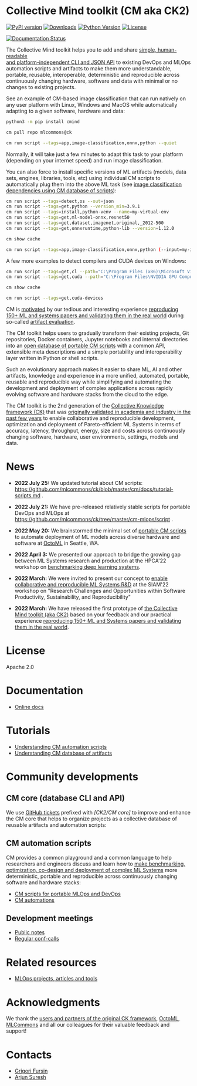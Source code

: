 # Collective Mind toolkit (CM aka CK2)

[![PyPI version](https://badge.fury.io/py/cmind.svg)](https://pepy.tech/project/cmind)
[![Downloads](https://pepy.tech/badge/cmind)](https://pepy.tech/project/cmind)
[![Python Version](https://img.shields.io/badge/python-3+-blue.svg)](https://github.com/mlcommons/ck/tree/master/cm)
[![License](https://img.shields.io/badge/License-Apache%202.0-green)](https://github.com/mlcommons/ck/tree/master/cm)

[![Documentation Status](https://img.shields.io/badge/docs-passing-green)](https://cKnowledge.org/docs/cm)

The Collective Mind toolkit helps you to add and share [simple, human-readable  
and platform-independent CLI and JSON API](https://github.com/mlcommons/ck/tree/master/cm-mlops/script) 
to existing DevOps and MLOps automation scripts and artifacts to make them more understandable, portable, reusable, interoperable, deterministic and reproducible
across continuously changing hardware, software and data with minimal or no changes to existing projects.

See an example of CM-based image classification that can run natively on any user platform with Linux, Windows and MacOS
while automatically adapting to a given software, hardware and data:

```bash
python3 -m pip install cmind

cm pull repo mlcommons@ck

cm run script --tags=app,image-classification,onnx,python --quiet
```

Normally, it will take just a few minutes to adapt this task to your platform (depending on your internet speed)
and run image classification.

You can also force to install specific versions of ML artifacts 
(models, data sets, engines, libraries, tools, etc) 
using individual CM scripts to automatically plug them into the above ML task 
(see [image classification dependencies using CM database of scripts](https://github.com/mlcommons/ck/blob/master/cm-mlops/script/app-image-classification-onnx-py/_cm.json#L9)):

```bash
cm run script --tags=detect,os --out=json
cm run script --tags=get,python --version_min=3.9.1
cm run script --tags=install,python-venv --name=my-virtual-env
cm run script --tags=get,ml-model-onnx,resnet50
cm run script --tags=get,dataset,imagenet,original,_2012-500
cm run script --tags=get,onnxruntime,python-lib --version=1.12.0

cm show cache

cm run script --tags=app,image-classification,onnx,python (--input=my-image.jpg)
```

A few more examples to detect compilers and CUDA devices on Windows:
```bash
cm run script --tags=get,cl --path="C:\Program Files (x86)\Microsoft Visual Studio 14.0\VC\bin"
cm run script --tags=get,cuda --path="C:\Program Files\NVIDIA GPU Computing Toolkit\CUDA\v11.7\bin"

cm show cache

cm run script --tags=get,cuda-devices
```


CM is [motivated](docs/motivation.md) by our tedious and interesting experience
[reproducing 150+ ML and systems papers and validating them in the real world](https://learning.acm.org/techtalks/reproducibility)
during so-called [artifact evaluation](https://cTuning.org/ae).

The CM toolkit helps users to gradually transform their existing projects, Git repositories, Docker containers,
Jupyter notebooks and internal directories into an [open database of portable CM scripts](https://github.com/mlcommons/ck/tree/master/cm-mlops/script)
with a common API, extensible meta descriptions and a simple portability and interoperability layer
written in Python or shell scripts.

Such an evolutionary approach makes it easier to share ML, AI and other artifacts, knowledge and experience in a more unified, automated, portable, 
reusable and reproducible way while simplifying and automating the development and deployment of complex applications
across rapidly evolving software and hardware stacks from the cloud to the edge.

The CM toolkit is the 2nd generation of the [Collective Knowledge framework (CK)]( https://arxiv.org/abs/2011.01149 )
that was [originally validated in academia and industry in the past few years]( https://cKnowledge.org/partners.html )
to enable collaborative and reproducible development, optimization and deployment
of Pareto-efficient ML Systems in terms of accuracy, latency, throughput, energy, size and costs
across continuously changing software, hardware, user environments, settings, models and data.



# News

* **2022 July 25:** We updated tutorial about CM scripts: https://github.com/mlcommons/ck/blob/master/cm/docs/tutorial-scripts.md .

* **2022 July 21:** We have pre-released relatively stable scripts for portable DevOps and MLOps at https://github.com/mlcommons/ck/tree/master/cm-mlops/script .

* **2022 May 20:** We brainstormed the minimal set of [portable CM scripts](https://cknowledge.org/docs/cm/tutorial-scripts.html) to automate deployment of ML models across diverse hardware and software at [OctoML](https://OctoML.ai) in Seattle, WA.

* **2022 April 3:** We presented our approach to bridge the growing gap between ML Systems research and production 
  at the HPCA'22 workshop on [benchmarking deep learning systems](https://sites.google.com/g.harvard.edu/mlperf-bench-hpca22/home).

* **2022 March:** We were invited to present our concept to [enable collaborative and reproducible ML Systems R&D](https://meetings.siam.org/sess/dsp_programsess.cfm?SESSIONCODE=73126) 
  at the SIAM'22 workshop on "Research Challenges and Opportunities within Software Productivity, Sustainability, and Reproducibility"

* **2022 March:** We have released the first prototype of [the Collective Mind toolkit (aka CK2)](https://github.com/mlcommons/ck/tree/master/cm)
  based on your feedback and our practical experience [reproducing 150+ ML and Systems papers and validating them in the real world](https://learning.acm.org/techtalks/reproducibility).



# License

Apache 2.0



# Documentation

* [Online docs](https://cknowledge.org/docs/cm)

# Tutorials

* [Understanding CM automation scripts](https://cknowledge.org/docs/cm/tutorial-scripts.html)
* [Understanding CM database of artifacts](https://cknowledge.org/docs/cm/tutorial-concept.html)







# Community developments

## CM core (database CLI and API)

We use [GitHub tickets](https://github.com/mlcommons/ck/issues) 
prefixed with *[CK2/CM core]* to improve and enhance the CM core 
that helps to organize projects as a collective database 
of reusable artifacts and automation scripts:



## CM automation scripts

CM provides a common playground and a common language to help researchers and engineers
discuss and learn how to [make benchmarking, optimization, co-design and deployment 
of complex ML Systems](https://www.mihaileric.com/posts/mlops-is-a-mess) more deterministic, portable and reproducible across
continuously changing software and hardware stacks:

* [CM scripts for portable MLOps and DevOps](https://github.com/mlcommons/ck/tree/master/cm-mlops/script)
* [CM automations](https://github.com/mlcommons/ck/tree/master/cm-mlops/automation)


## Development meetings

* [Public notes](meetings/)
* [Regular conf-calls](meetings/conf-calls.md)


# Related resources

* [MLOps projects, articles and tools](docs/KB/MLOps.md)


# Acknowledgments

We thank the [users and partners of the original CK framework](https://cKnowledge.org/partners.html), 
[OctoML](https://octoml.ai), [MLCommons](https://mlcommons.org) 
and all our colleagues for their valuable feedback and support!


# Contacts

* [Grigori Fursin](https://cKnowledge.io/@gfursin)
* [Arjun Suresh](https://www.linkedin.com/in/arjunsuresh)
